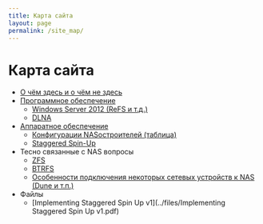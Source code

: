 ```yaml
---
title: Карта сайта
layout: page
permalink: /site_map/
---
```


# Карта сайта

* [О чём здесь и о чём не здесь](/about)
* [Программное обеспечение](../software)
  * [Windows Server 2012 (ReFS и т.д.)](../windows_2012)
  * [DLNA](../dlna)
* [Аппаратное обеспечение](/hardware)
  * [Конфигурации NASостроителей (таблица)](https://docs.google.com/spreadsheets/d/1_as59FHEl6qVXrYoK3CzwxsY2IQMFu6JVABoQ7iItvg/)
  * [Staggered Spin-Up](../staggered_spinup)
* Тесно связанные с NAS вопросы
  * [ZFS](/zfs)
  * [BTRFS](../btrfs)
  * [Особенности подключения некоторых сетевых устройств к NAS (Dune и т.п.)](../net_devices)
* Файлы
  * [Implementing Staggered Spin Up v1](../files/Implementing Staggered Spin Up v1.pdf)
